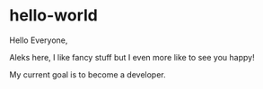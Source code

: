 # hello-world

Hello Everyone,

Aleks here, I like fancy stuff but I even more like to see you happy!

My current goal is to become a developer.

